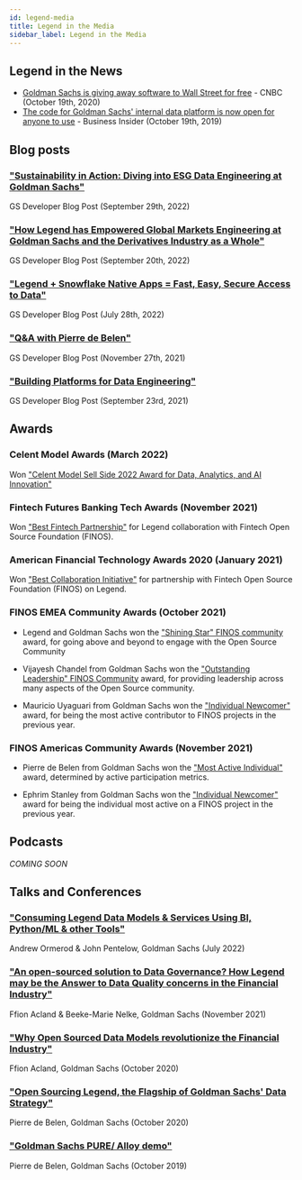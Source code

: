 ```yaml
---
id: legend-media
title: Legend in the Media
sidebar_label: Legend in the Media
---
```

## Legend in the News

-   [Goldman Sachs is giving away software to Wall Street for free](https://www.cnbc.com/2019/11/20/goldman-sachs-is-giving-away-software-to-wall-street-for-free.html) - CNBC  (October 19th, 2020)
-   [The code for Goldman Sachs' internal data platform is now open for anyone to use](https://www.businessinsider.com/code-for-goldmans-data-platform-legend-open-sharing-github-2020-10?r=US&IR=T) - Business Insider (October 19th, 2019)

## Blog posts

### ["Sustainability in Action: Diving into ESG Data Engineering at Goldman Sachs"](https://developer.gs.com/blog/posts/sustainability-in-action-diving-into-esg-data-engineering)

GS Developer Blog Post (September 29th, 2022)

### ["How Legend has Empowered Global Markets Engineering at Goldman Sachs and the Derivatives Industry as a Whole"](https://developer.gs.com/blog/posts/how-legend-has-empowered-global-markets-engineering)

GS Developer Blog Post (September 20th, 2022)

### ["Legend + Snowflake Native Apps = Fast, Easy, Secure Access to Data"](https://developer.gs.com/blog/posts/legend-plus-snowflake-native-apps)

GS Developer Blog Post (July 28th, 2022)

### ["Q&A with Pierre de Belen"](https://developer.gs.com/blog/posts/q-and-a-with-pierre-legend)

GS Developer Blog Post (November 27th, 2021)

### ["Building Platforms for Data Engineering"](https://developer.gs.com/blog/posts/legend_data_engineering_platforms)

GS Developer Blog Post (September 23rd, 2021)

## Awards

### Celent Model Awards (March 2022)

Won ["Celent Model Sell Side 2022 Award for Data, Analytics, and AI Innovation"](https://www.celent.com/insights/163262822)

### Fintech Futures Banking Tech Awards (November 2021)

Won ["Best Fintech Partnership"](https://www.fintechfutures.com/2021/11/congratulations-to-this-years-banking-tech-awards-winners/) for Legend collaboration with Fintech Open Source Foundation (FINOS).

### American Financial Technology Awards 2020 (January 2021)

Won ["Best Collaboration Initiative"](https://www.aftas.org/past-winners) for partnership with Fintech Open Source Foundation (FINOS) on Legend.

### FINOS EMEA Community Awards (October 2021)

-   Legend and Goldman Sachs won the ["Shining Star" FINOS community](https://www.finos.org/blog/congratulations-to-the-finos-emea-member-and-community-awards-2021) award, for going above and beyond to engage with the Open Source Community

-   Vijayesh Chandel from Goldman Sachs won the ["Outstanding Leadership" FINOS Community](https://www.finos.org/blog/congratulations-to-the-finos-emea-member-and-community-awards-2021) award, for providing leadership across many aspects of the Open Source community.

-   Mauricio Uyaguari from Goldman Sachs won the ["Individual Newcomer"](https://www.finos.org/blog/congratulations-to-the-finos-emea-member-and-community-awards-2021) award, for being the most active contributor to FINOS projects in the previous year. 

### FINOS Americas Community Awards (November 2021)

-   Pierre de Belen from Goldman Sachs won the ["Most Active Individual"](https://www.finos.org/blog/congratulations-to-the-finos-americas-member-and-community-award-winners-2021) award, determined by active participation metrics.

-   Ephrim Stanley from Goldman Sachs won the ["Individual Newcomer"](https://www.finos.org/blog/congratulations-to-the-finos-americas-member-and-community-award-winners-2021) award for being the individual most active on a FINOS project in the previous year.

## Podcasts

_COMING SOON_

## Talks and Conferences

### ["Consuming Legend Data Models & Services Using BI, Python/ML & other Tools"](https://www.youtube.com/watch?v=rm-mAohz6NQ)

Andrew Ormerod & John Pentelow, Goldman Sachs (July 2022)

### ["An open-sourced solution to Data Governance? How Legend may be the Answer to Data Quality concerns in the Financial Industry"](https://www.youtube.com/watch?v=9qIq0mHKQeY)

Ffion Acland & Beeke-Marie Nelke, Goldman Sachs (November 2021)

### ["Why Open Sourced Data Models revolutionize the Financial Industry"](https://www.youtube.com/watch?v=6rUm7dN9pfU)

Ffion Acland, Goldman Sachs (October 2020)

### ["Open Sourcing Legend, the Flagship of Goldman Sachs' Data Strategy"](https://www.youtube.com/watch?v=93c966jNzYo)

Pierre de Belen, Goldman Sachs (October 2020)

### ["Goldman Sachs PURE/ Alloy demo"](https://www.youtube.com/watch?v=na4DCgvdDJ4)

Pierre de Belen, Goldman Sachs (October 2019)

